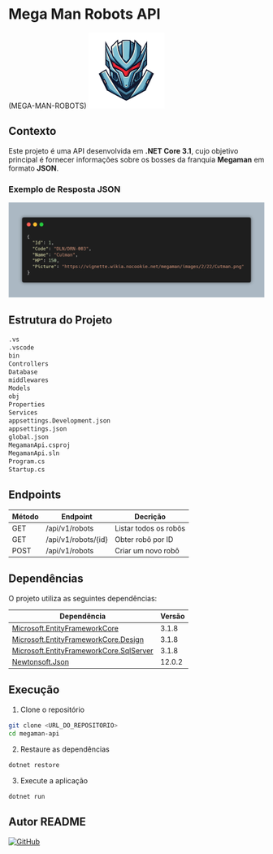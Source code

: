 # **Mega Man Robots API**
(MEGA-MAN-ROBOTS)
<img src="./_docs/assets/MEGA_MAN_ROBOTS_API.png"
  alt="Mega Man Robots API"
  width="150"
/>


## Contexto
Este projeto é uma API desenvolvida em **.NET Core 3.1**, cujo objetivo principal é fornecer informações sobre os bosses da franquia **Megaman** em formato **JSON**.


### Exemplo de Resposta JSON
![Exemplo JSON](./_docs/assets/example_carbon.png)


## Estrutura do Projeto
```
.vs
.vscode
bin
Controllers
Database
middlewares
Models
obj
Properties
Services
appsettings.Development.json
appsettings.json  
global.json
MegamanApi.csproj  
MegamanApi.sln
Program.cs
Startup.cs
```


## Endpoints
| Método | Endpoint | Decrição |
|--------|--------|--------|
| GET | /api/v1/robots | Listar todos os robôs |
| GET | /api/v1/robots/{id} | Obter robô por ID |
| POST | /api/v1/robots | Criar um novo robô |


## Dependências
O projeto utiliza as seguintes dependências:

| Dependência | Versão |
|------------|--------|
| [Microsoft.EntityFrameworkCore](https://www.nuget.org/packages/Microsoft.EntityFrameworkCore/) | 3.1.8 |
| [Microsoft.EntityFrameworkCore.Design](https://www.nuget.org/packages/Microsoft.EntityFrameworkCore.Design/) | 3.1.8 |
| [Microsoft.EntityFrameworkCore.SqlServer](https://www.nuget.org/packages/Microsoft.EntityFrameworkCore.SqlServer/) | 3.1.8 |
| [Newtonsoft.Json](https://www.nuget.org/packages/Newtonsoft.Json/) | 12.0.2 |


## Execução
1. Clone o repositório
```bash
git clone <URL_DO_REPOSITORIO>
cd megaman-api
```
2. Restaure as dependências
```bash
dotnet restore
```
3. Execute a aplicação
```bash
dotnet run
```


## Autor README
[![GitHub](https://img.shields.io/badge/Camilly_Alves-GitHub-000000?style=for-the-badge&logo=github&logoColor=white)](https://github.com/camillyaalves/)
